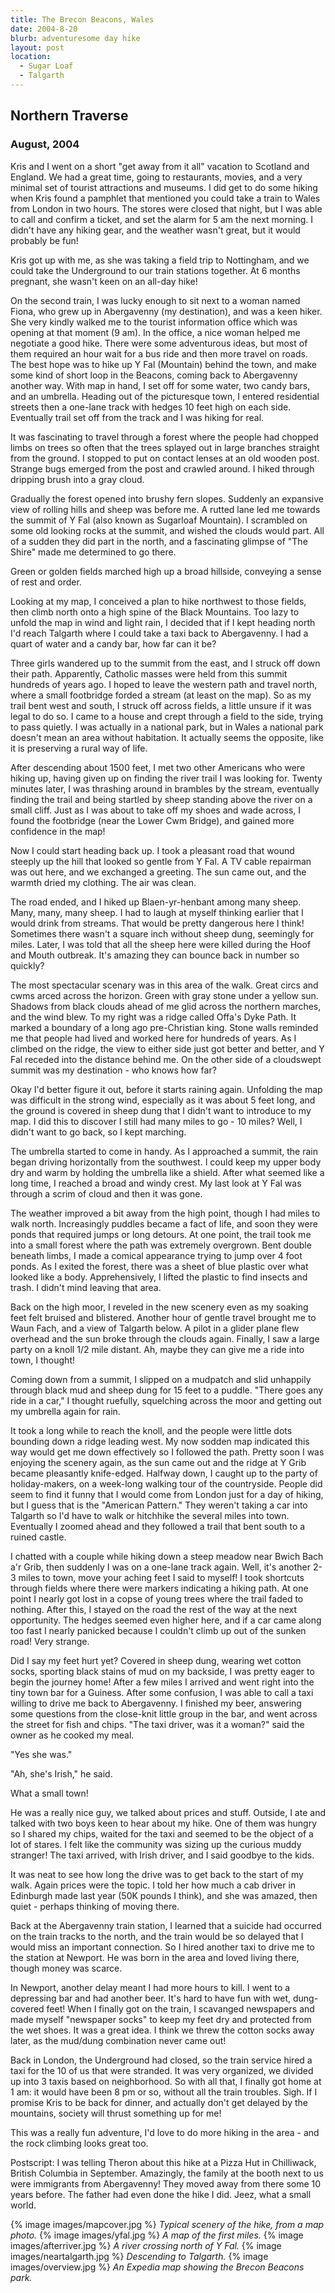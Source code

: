 ```yaml
---
title: The Brecon Beacons, Wales
date: 2004-8-20
blurb: adventuresome day hike
layout: post
location:
  - Sugar Loaf
  - Talgarth
---
```


<h2>Northern Traverse</h2>
<h3>August, 2004</h3>
</center>

<p>
Kris and I went on a short "get away from it all" vacation to Scotland and England. We had a great time, 
going to restaurants, movies, and a very minimal set of tourist attractions and museums. I did get to do 
some hiking when Kris found a pamphlet that mentioned you could take a train to Wales from London in two 
hours. The stores were closed that night, but I was able to call and confirm a ticket, and set the alarm for 
5 am the next morning. I didn't have any hiking gear, and the weather wasn't great, but it would probably be fun!
</p>
<p>
Kris got up with me, as she was taking a field trip to Nottingham, and we could take the Underground 
to our train stations together. At 6 months pregnant, she wasn't keen on an all-day hike!
</p>
<p>
On the second train, I was lucky enough to sit next to a woman named Fiona, who grew up in 
Abergavenny (my destination), and was a keen hiker. She very kindly walked me to the tourist 
information office which was opening at that moment (9 am). In the office, a nice woman helped me 
negotiate a good hike. There were some adventurous ideas, but most of them required an hour wait
 for a bus ride and then more travel on roads. The best hope was to hike up Y Fal (Mountain) behind 
the town, and make some kind of short loop in the Beacons, coming back to Abergavenny another way. 
With map in hand, I set off for some water, two candy bars, and an umbrella. Heading out of the 
picturesque town, I entered residential streets then a one-lane track with hedges 10 feet high 
on each side. Eventually trail set off from the track and I was hiking for real.
</p>
<p>
It was fascinating to travel through a forest where the people had chopped limbs on trees so often 
that the trees splayed out in large branches straight from the ground. I stopped to put on contact 
lenses at an old wooden post. Strange bugs emerged from the post and crawled around. I hiked 
through dripping brush into a gray cloud.
</p>
<p>
Gradually the forest opened into brushy fern slopes. Suddenly an expansive view of rolling hills 
and sheep was before me. A rutted lane led me towards the summit of Y Fal (also known as
Sugarloaf Mountain). I scrambled on 
some old looking rocks at the summit, and wished the clouds would part. All of a sudden they 
did part in the north, and a fascinating glimpse of "The Shire" made me determined to go there.
</p>
<p>
Green or golden fields marched high up a broad hillside, conveying a sense of rest and order. 
</p>
<p>
Looking at my map, I conceived a plan to hike northwest to those fields, then climb north onto a 
high spine of the Black Mountains. Too lazy to unfold the map in wind and light rain, I decided 
that if I kept heading north I'd reach Talgarth where I could take a taxi back to Abergavenny. 
I had a quart of water and a candy bar, how far can it be?
</p>
<p>
Three girls wandered up to the summit from the east, and I struck off down their path. Apparently, 
Catholic masses were held from this summit hundreds of years ago. I hoped to leave the western 
path and travel north, where a small footbridge forded a stream (at least on the map). So as my 
trail bent west and south, I struck off across fields, a little unsure if it was legal to 
do so. I came to a house and crept through a field to the side, trying to pass quietly. I was 
actually in a national park, but in Wales a national park doesn't mean an area without habitation. 
It actually seems the opposite, like it is preserving a rural way of life.
</p>
<p>
After descending about 1500 feet, I met two other Americans who were hiking up, having given up on 
finding the river trail I was looking for. Twenty minutes later, I was thrashing around in brambles 
by the stream, eventually finding the trail and being startled by sheep standing above the river 
on a small cliff. Just as I was about to take off my shoes and wade across, I found the 
footbridge (near the Lower Cwm Bridge), and gained more confidence in the map!
</p>
<p>
Now I could start heading back up. I took a pleasant road that wound steeply up the hill that 
looked so gentle from Y Fal. A TV cable repairman was out here, and we exchanged a greeting. 
The sun came out, and the warmth dried my clothing. The air was clean.
</p>
<p>
The road ended, and I hiked up Blaen-yr-henbant 
among many sheep. Many, many, many sheep. I had to laugh at 
myself thinking earlier that I would drink from streams. That would be pretty dangerous here 
I think! Sometimes there wasn't a square inch 
without sheep dung, seemingly for miles. Later, I was told that all the sheep here were killed 
during the Hoof and Mouth outbreak. It's amazing they can bounce back in number so quickly?
</p>
<p>
The most spectacular scenary was in this area of the walk. Great circs and cwms arced across the 
horizon. Green with gray stone under a yellow sun. Shadows from black clouds ahead of me glid 
across the northern marches, and the wind blew. To my right was a ridge called Offa's Dyke Path. 
It marked a boundary of a long ago pre-Christian king. Stone walls reminded me that people had 
lived and worked here for hundreds of years. As I climbed on the ridge, the view to either side 
just got better and better, and Y Fal receded into the distance behind me. On the other side 
of a cloudswept summit was my destination - who knows how far?
</p>
<p>
Okay I'd better figure it out, before it starts raining again. Unfolding the map was difficult 
in the strong wind, especially as it was about 5 feet long, and the ground is covered in sheep dung 
that I didn't want to introduce to my map. I did this to discover I still had many miles to go - 
10 miles? Well, I didn't want to go back, so I kept marching.
</p>
<p>
The umbrella started to come in handy. As I approached a summit, the rain began driving horizontally 
from the southwest. I could keep my upper body dry and warm by holding the umbrella like a shield. 
After what seemed like a long time, I reached a broad and windy crest. My last look at Y Fal 
was through a scrim of cloud and then it was gone.
</p>
<p>
The weather improved a bit away from the high point, though I had miles to walk north. Increasingly 
puddles became a fact of life, and soon they were ponds that required jumps or long detours. At 
one point, the trail took me into a small forest where the path was extremely overgrown. Bent 
double beneath limbs, I made a comical appearance trying to jump over 4 foot ponds. As I exited 
the forest, there was a sheet of blue plastic over what looked like a body. Apprehensively, I 
lifted the plastic to find insects and trash. I didn't mind leaving that area.
</p>
<p>
Back on the high moor, I reveled in the new scenery even as my soaking feet felt bruised and 
blistered. Another hour of gentle travel brought me to Waun Fach, and
a view of Talgarth below. 
A pilot in a glider plane flew overhead and the sun broke through the clouds again. Finally, I 
saw a large party on a knoll 1/2 mile distant. Ah, maybe they can give me a ride into town, I thought!
</p>
<p>
Coming down from a summit, I slipped on a mudpatch and slid unhappily through black mud and 
sheep dung for 15 feet to a puddle. "There goes any ride in a car," I thought ruefully, 
squelching across the moor and getting out my umbrella again for rain.
</p>
<p>
It took a long while to reach the knoll, and the people were little dots bounding down a ridge 
leading west. My now sodden map indicated this way would get me down effectively so I followed 
the path. Pretty soon I was enjoying the scenery again, as the sun came out and the ridge 
at Y Grib became pleasantly knife-edged. Halfway down, I caught up to the party of holiday-makers, 
on a week-long walking tour of the countryside. People did seem to find it funny that I would 
come from London just for a day of hiking, but I guess that is the "American Pattern." They 
weren't taking a car into Talgarth so I'd have to walk or hitchhike the several miles into 
town. Eventually I zoomed ahead and they followed a trail that bent south to a ruined castle.
</p>
<p>
I chatted with a couple while hiking down a steep meadow near
Bwich Bach a'r Grib, then suddenly I was on a one-lane 
track again. Well, it's another 2-3 miles to town, move your aching feet I said to myself! 
I took shortcuts through fields where there were markers indicating a hiking path. At one 
point I nearly got lost in a copse of young trees where the trail faded to nothing. After 
this, I stayed on the road the rest of the way at the next opportunity. The hedges seemed 
even higher here, and if a car came along too fast I nearly panicked because I couldn't 
climb up out of the sunken road! Very strange.
</p>
<p>
Did I say my feet hurt yet? Covered in sheep dung, wearing wet cotton socks, sporting black 
stains of mud on my backside, I was pretty eager to begin the journey home! After a few miles 
I arrived and went right into the tiny town bar for a Guiness. After some confusion, I was
able to call a taxi willing to drive me back to Abergavenny. I finished my beer, answering
some questions from the close-knit little group in the bar, and went across the street for
fish and chips. "The taxi driver, was it a woman?" said the owner as he cooked my meal.
</p>
<p>
"Yes she was." 
</p>
<p>
"Ah, she's Irish," he said.
</p>
<p>
What a small town!
</p>
<p>
He was a really nice guy, we talked about prices and stuff. Outside, I ate and talked with two
boys keen to hear about my hike. One of them was hungry so I shared my chips, waited for the
taxi and seemed to be the object of a lot of stares. I felt like the community was sizing up
the curious muddy stranger! The taxi arrived, with Irish driver, and I said goodbye to the kids.
</p>
<p>
It was neat to see how long the drive was to get back to the start of my walk. Again prices
were the topic. I told her how much a cab driver in Edinburgh made last year (50K pounds I think),
and she was amazed, then quiet - perhaps thinking of moving there.
</p>
<p>
Back at the Abergavenny train station, I learned that a suicide had occurred on the train tracks to
the north, and the train would be so delayed that I would miss an important connection.
So I hired another taxi to drive me to the station at Newport. He was born in the area and loved
living there, though money was scarce.
</p>
<p>
In Newport, another delay meant I had more hours to kill. I went to a depressing bar and had another
beer. It's hard to have fun with wet, dung-covered feet! When I finally got on the train, I 
scavanged newspapers and made myself "newspaper socks" to keep my feet dry and protected from the
wet shoes. It was a great idea. I think we threw the cotton socks away later, as the mud/dung
combination never came out!
</p>
<p>
Back in London, the Underground had closed, so the train service hired a taxi for the 10 of us
that were stranded. It was very organized, we divided up into 3 taxis based on neighborhood.
So with all that, I finally got home at 1 am: it would have been 8 pm or so, without all the
train troubles. Sigh. If I promise Kris to be back for dinner, and actually don't get delayed
by the mountains, society will thrust something up for me!
</p>
<p>
This was a really fun adventure, I'd love to do more hiking in the area - and the rock climbing
looks great too.
</p>
<p>
Postscript: I was telling Theron about this hike at a Pizza Hut in Chilliwack, British Columbia
in September. Amazingly, the family at the booth next to us were immigrants from Abergavenny!
They moved away from there some 10 years before. The father had even done the hike I did. Jeez,
what a small world.
</p>

{% image images/mapcover.jpg %}
<i>Typical scenery of the hike, from a map photo.</i>
{% image images/yfal.jpg %}
<i>A map of the first miles.</i>
{% image images/afterriver.jpg %}
<i>A river crossing north of Y Fal.</i>
{% image images/neartalgarth.jpg %}
<i>Descending to Talgarth.</i>
{% image images/overview.jpg %}
<i>An Expedia map showing the Brecon Beacons park.</i>
